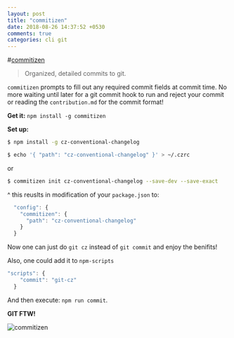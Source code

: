 ```yaml
---
layout: post
title: "commitizen"
date: 2018-08-26 14:37:52 +0530
comments: true
categories: cli git 
---
```


#[commitizen](https://www.npmjs.com/package/commitizen)
> Organized, detailed commits to git.

`commitizen` prompts to fill out any required commit fields at commit time. No more waiting until later for a git commit hook to run and reject your commit or reading the `contribution.md` for the commit format!

__Get it:__ `npm install -g commitizen`

__Set up:__

```sh
$ npm install -g cz-conventional-changelog

$ echo '{ "path": "cz-conventional-changelog" }' > ~/.czrc
```

or

```sh
$ commitizen init cz-conventional-changelog --save-dev --save-exact
```

^ this reuslts in modification of your `package.json` to:

```js
  "config": {
    "commitizen": {
      "path": "cz-conventional-changelog"
    }
  }
```

Now one can just do `git cz` instead of `git commit` and enjoy the benifits!

Also, one could add it to `npm-scripts`

```js
"scripts": {
    "commit": "git-cz"
  }
```

And then execute: `npm run commit`.

__GIT FTW!__

![commitizen](/images/commitizen/commitizen.gif)




```